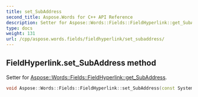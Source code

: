 ```yaml
---
title: set_SubAddress
second_title: Aspose.Words for C++ API Reference
description: Setter for Aspose::Words::Fields::FieldHyperlink::get_SubAddress. 
type: docs
weight: 131
url: /cpp/aspose.words.fields/fieldhyperlink/set_subaddress/
---
```

## FieldHyperlink.set_SubAddress method


Setter for [Aspose::Words::Fields::FieldHyperlink::get_SubAddress](../get_subaddress/).

```cpp
void Aspose::Words::Fields::FieldHyperlink::set_SubAddress(const System::String &value)
```

